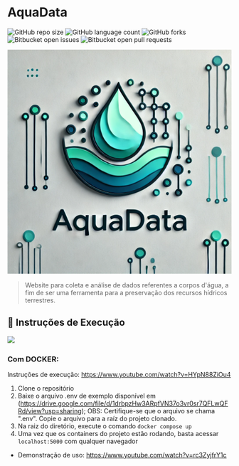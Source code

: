 # AquaData

![GitHub repo size](https://img.shields.io/github/repo-size/GiullianoTeixeira/projeto-mc536?style=for-the-badge)
![GitHub language count](https://img.shields.io/github/languages/count/GiullianoTeixeira/projeto-mc536?style=for-the-badge)
![GitHub forks](https://img.shields.io/github/forks/GiullianoTeixeira/projeto-mc536?style=for-the-badge)
![Bitbucket open issues](https://img.shields.io/bitbucket/issues/GiullianoTeixeira/projeto-mc536?style=for-the-badge)
![Bitbucket open pull requests](https://img.shields.io/bitbucket/pr-raw/GiullianoTeixeira/projeto-mc536?style=for-the-badge)

<img src="img/logo.webp" alt="Exemplo imagem">

> Website para coleta e análise de dados referentes a corpos d'água, a fim de ser uma ferramenta para a preservação dos recursos hídricos terrestres.

## 🚀 Instruções de Execução

<img src="https://img.icons8.com/?size=100&id=cdYUlRaag9G9&format=png&color=000000">

### Com DOCKER:
Instruções de execução: https://www.youtube.com/watch?v=HYpN88ZiOu4
1. Clone o repositório
2. Baixe o arquivo .env de exemplo disponível em (https://drive.google.com/file/d/1drbpzHw3ARpfVN37o3vr0sr7QFLwQFRd/view?usp=sharing); OBS: Certifique-se que o arquivo se chama ".env". Copie o arquivo para a raíz do projeto clonado.
3. Na raiz do diretório, execute o comando `docker compose up`
4. Uma vez que os containers do projeto estão rodando, basta acessar `localhost:5000` com qualquer navegador

- Demonstração de uso: https://www.youtube.com/watch?v=rc3ZyjfrY1c

